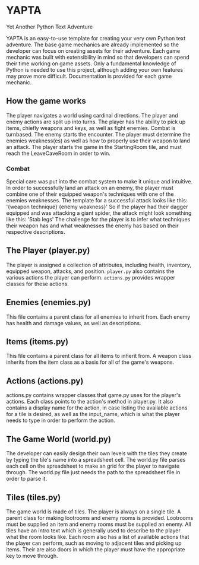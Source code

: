 # YAPTA

Yet Another Python Text Adventure

YAPTA is an easy-to-use template for creating your very own Python text adventure. The base game mechanics are already implemented so the developer can focus on creating assets for their adventure. Each game mechanic was built with extensibility in mind so that developers can spend their time working on game assets. Only a fundamental knowledge of Python is needed to use this project, although adding your own features may prove more difficult. Documentation is provided for each game mechanic.

## How the game works
The player navigates a world using cardinal directions. The player and enemy actions are split up into turns. The player has the ability to pick up items, chiefly weapons and keys, as well as fight enemies. Combat is turnbased. The enemy starts the encounter. The player must determine the enemies weakness(es) as well as how to properly use their weapon to land an attack. The player starts the game in the StartingRoom tile, and must reach the LeaveCaveRoom in order to win. 
### Combat
Special care was put into the combat system to make it unique and intuitive. In order to successfully land an attack on an enemy, the player must combine one of their equipped weapon's techniques with one of the enemies weaknesses. The template for a successful attack looks like this:
'{weapon technique} {enemy weakness}'
So if the player had their dagger equipped and was attacking a giant spider, the attack might look something like this:
'Stab legs'
The challenge for the player is to infer what techniques their weapon has and what weaknesses the enemy has based on their respective descriptions.
## The Player (player.py)
The player is assigned a collection of attributes, including health, inventory, equipped weapon, attacks, and position. `player.py` also contains the various actions the player can perform. `actions.py` provides wrapper classes for these actions.

## Enemies (enemies.py)
This file contains a parent class for all enemies to inherit from. Each enemy has health and damage values, as well as descriptions.

## Items (items.py)
This file contains a parent class for all items to inherit from. A weapon class inherits from the item class as a basis for all of the game's weapons.

## Actions (actions.py)
actions.py contains wrapper classes that game.py uses for the player's actions. Each class points to the action's method in player.py. It also contains a display name for the action, in case listing the available actions for a tile is desired, as well as the input_name, which is what the player needs to type in order to perform the action.

## The Game World (world.py)
The developer can easily design their own levels with the tiles they create by typing the tile's name into a spreadsheet cell. The world.py file parses each cell on the spreadsheet to make an grid for the player to navigate through. The world.py file just needs the path to the spreadsheet file in order to parse it.

## Tiles (tiles.py)
The game world is made of tiles. The player is always on a single tile. A parent class for making lootrooms and enemy rooms is provided. Lootrooms must be supplied an item and enemy rooms must be supplied an enemy. All tiles have an intro text which is generally used to describe to the player what the room looks like. Each room also has a list of available actions that the player can perform, such as moving to adjacent tiles and picking up items. Their are also doors in which the player must have the appropriate key to move through.

